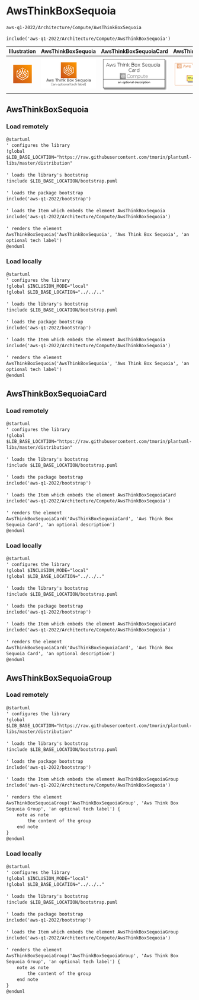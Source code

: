 # AwsThinkBoxSequoia


```text
aws-q1-2022/Architecture/Compute/AwsThinkBoxSequoia
```

```text
include('aws-q1-2022/Architecture/Compute/AwsThinkBoxSequoia')
```



| Illustration | AwsThinkBoxSequoia | AwsThinkBoxSequoiaCard | AwsThinkBoxSequoiaGroup |
| :---: | :---: | :---: | :---: |
| ![illustration for Illustration](../../../aws-q1-2022/Architecture/Compute/AwsThinkBoxSequoia.png) | ![illustration for AwsThinkBoxSequoia](../../../aws-q1-2022/Architecture/Compute/AwsThinkBoxSequoia.Local.png) | ![illustration for AwsThinkBoxSequoiaCard](../../../aws-q1-2022/Architecture/Compute/AwsThinkBoxSequoiaCard.Local.png) | ![illustration for AwsThinkBoxSequoiaGroup](../../../aws-q1-2022/Architecture/Compute/AwsThinkBoxSequoiaGroup.Local.png) |




## AwsThinkBoxSequoia

### Load remotely
```plantuml
@startuml
' configures the library
!global $LIB_BASE_LOCATION="https://raw.githubusercontent.com/tmorin/plantuml-libs/master/distribution"

' loads the library's bootstrap
!include $LIB_BASE_LOCATION/bootstrap.puml

' loads the package bootstrap
include('aws-q1-2022/bootstrap')

' loads the Item which embeds the element AwsThinkBoxSequoia
include('aws-q1-2022/Architecture/Compute/AwsThinkBoxSequoia')

' renders the element
AwsThinkBoxSequoia('AwsThinkBoxSequoia', 'Aws Think Box Sequoia', 'an optional tech label')
@enduml
```

### Load locally
```plantuml
@startuml
' configures the library
!global $INCLUSION_MODE="local"
!global $LIB_BASE_LOCATION="../../.."

' loads the library's bootstrap
!include $LIB_BASE_LOCATION/bootstrap.puml

' loads the package bootstrap
include('aws-q1-2022/bootstrap')

' loads the Item which embeds the element AwsThinkBoxSequoia
include('aws-q1-2022/Architecture/Compute/AwsThinkBoxSequoia')

' renders the element
AwsThinkBoxSequoia('AwsThinkBoxSequoia', 'Aws Think Box Sequoia', 'an optional tech label')
@enduml
```

## AwsThinkBoxSequoiaCard

### Load remotely
```plantuml
@startuml
' configures the library
!global $LIB_BASE_LOCATION="https://raw.githubusercontent.com/tmorin/plantuml-libs/master/distribution"

' loads the library's bootstrap
!include $LIB_BASE_LOCATION/bootstrap.puml

' loads the package bootstrap
include('aws-q1-2022/bootstrap')

' loads the Item which embeds the element AwsThinkBoxSequoiaCard
include('aws-q1-2022/Architecture/Compute/AwsThinkBoxSequoia')

' renders the element
AwsThinkBoxSequoiaCard('AwsThinkBoxSequoiaCard', 'Aws Think Box Sequoia Card', 'an optional description')
@enduml
```

### Load locally
```plantuml
@startuml
' configures the library
!global $INCLUSION_MODE="local"
!global $LIB_BASE_LOCATION="../../.."

' loads the library's bootstrap
!include $LIB_BASE_LOCATION/bootstrap.puml

' loads the package bootstrap
include('aws-q1-2022/bootstrap')

' loads the Item which embeds the element AwsThinkBoxSequoiaCard
include('aws-q1-2022/Architecture/Compute/AwsThinkBoxSequoia')

' renders the element
AwsThinkBoxSequoiaCard('AwsThinkBoxSequoiaCard', 'Aws Think Box Sequoia Card', 'an optional description')
@enduml
```

## AwsThinkBoxSequoiaGroup

### Load remotely
```plantuml
@startuml
' configures the library
!global $LIB_BASE_LOCATION="https://raw.githubusercontent.com/tmorin/plantuml-libs/master/distribution"

' loads the library's bootstrap
!include $LIB_BASE_LOCATION/bootstrap.puml

' loads the package bootstrap
include('aws-q1-2022/bootstrap')

' loads the Item which embeds the element AwsThinkBoxSequoiaGroup
include('aws-q1-2022/Architecture/Compute/AwsThinkBoxSequoia')

' renders the element
AwsThinkBoxSequoiaGroup('AwsThinkBoxSequoiaGroup', 'Aws Think Box Sequoia Group', 'an optional tech label') {
    note as note
        the content of the group
    end note
}
@enduml
```

### Load locally
```plantuml
@startuml
' configures the library
!global $INCLUSION_MODE="local"
!global $LIB_BASE_LOCATION="../../.."

' loads the library's bootstrap
!include $LIB_BASE_LOCATION/bootstrap.puml

' loads the package bootstrap
include('aws-q1-2022/bootstrap')

' loads the Item which embeds the element AwsThinkBoxSequoiaGroup
include('aws-q1-2022/Architecture/Compute/AwsThinkBoxSequoia')

' renders the element
AwsThinkBoxSequoiaGroup('AwsThinkBoxSequoiaGroup', 'Aws Think Box Sequoia Group', 'an optional tech label') {
    note as note
        the content of the group
    end note
}
@enduml
```

